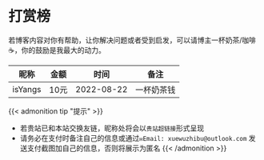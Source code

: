 # 打赏榜


若博客内容对你有帮助，让你解决问题或者受到启发，可以请博主一杯奶茶/咖啡☕，你的鼓励是我最大的动力。

| 昵称 | 金额 | 时间 | 备注 |
| :-----: | :-------: | :--------: | :-------: |
| isYangs | 10元 | 2022-08-22 | 一杯奶茶钱 |

{{< admonition tip "提示" >}}
* 若贵站已和本站交换友链，昵称处将会以`贵站超链接`形式呈现
* 请务必在支付时备注自己的信息或通过`✉️Email: xuewuzhibu@outlook.com` 发送支付截图加自己的信息，否则将展示为匿名
{{< /admonition >}}


